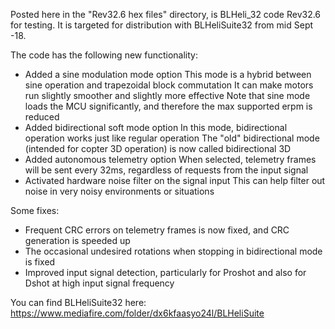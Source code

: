 Posted here in the "Rev32.6 hex files" directory, is BLHeli_32 code Rev32.6 for testing.
It is targeted for distribution with BLHeliSuite32 from mid Sept -18.

The code has the following new functionality:
- Added a sine modulation mode option
  This mode is a hybrid between sine operation and trapezoidal block commutation
  It can make motors run slightly smoother and slightly more effective
  Note that sine mode loads the MCU significantly, and therefore the max supported erpm is reduced
- Added bidirectional soft mode option
  In this mode, bidirectional operation works just like regular operation
  The "old" bidirectional mode (intended for copter 3D operation) is now called bidirectional 3D
- Added autonomous telemetry option
  When selected, telemetry frames will be sent every 32ms, regardless of requests from the input signal
- Activated hardware noise filter on the signal input
  This can help filter out noise in very noisy environments or situations
  
Some fixes:
- Frequent CRC errors on telemetry frames is now fixed, and CRC generation is speeded up
- The occasional undesired rotations when stopping in bidirectional mode is fixed
- Improved input signal detection, particularly for Proshot and also for Dshot at high input signal frequency

You can find BLHeliSuite32 here:
https://www.mediafire.com/folder/dx6kfaasyo24l/BLHeliSuite
